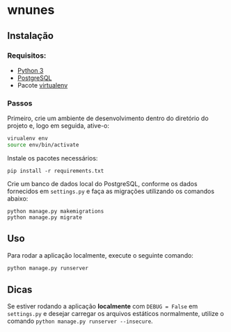 # wnunes

## Instalação

### Requisitos:

- [Python 3](https://www.python.org)
- [PostgreSQL](https://www.postgresql.org)
- Pacote [virtualenv](https://pypi.org/project/virtualenv/)

### Passos

Primeiro, crie um ambiente de desenvolvimento dentro do diretório do projeto e, logo em seguida, ative-o:

```bash
virualenv env
source env/bin/activate
```

Instale os pacotes necessários:

```
pip install -r requirements.txt
```

Crie um banco de dados local do PostgreSQL, conforme os dados fornecidos em `settings.py` e faça as migrações utilizando os comandos abaixo:

```
python manage.py makemigrations
python manage.py migrate
```

## Uso

Para rodar a aplicação localmente, execute o seguinte comando:

```bash
python manage.py runserver
```

## Dicas

Se estiver rodando a aplicação **localmente** com `DEBUG = False` em `settings.py` e desejar carregar os arquivos estáticos normalmente, utilize o comando `python manage.py runserver --insecure`.